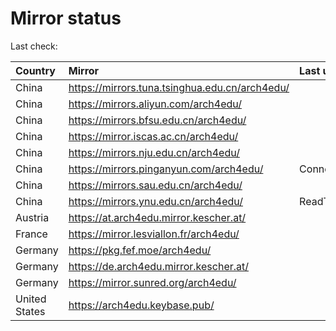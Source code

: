 <script src="./time.js"></script>
# Mirror status
Last check: <script type="text/javascript">localize(1672454168.7489955);</script>

|Country|Mirror|Last update|
|:------|:-----|:----------|
|China|https://mirrors.tuna.tsinghua.edu.cn/arch4edu/|<script type="text/javascript">localize(1672381985);</script>|
|China|https://mirrors.aliyun.com/arch4edu/|<script type="text/javascript">localize(1672381985);</script>|
|China|https://mirrors.bfsu.edu.cn/arch4edu/|<script type="text/javascript">localize(1672381985);</script>|
|China|https://mirror.iscas.ac.cn/arch4edu/|<script type="text/javascript">localize(1672381985);</script>|
|China|https://mirrors.nju.edu.cn/arch4edu/|<script type="text/javascript">localize(1672381985);</script>|
|China|https://mirrors.pinganyun.com/arch4edu/|ConnectTimeout|
|China|https://mirrors.sau.edu.cn/arch4edu/|<script type="text/javascript">localize(1671258899);</script>|
|China|https://mirrors.ynu.edu.cn/arch4edu/|ReadTimeout|
|Austria|https://at.arch4edu.mirror.kescher.at/|<script type="text/javascript">localize(1672381985);</script>|
|France|https://mirror.lesviallon.fr/arch4edu/|<script type="text/javascript">localize(1672381985);</script>|
|Germany|https://pkg.fef.moe/arch4edu/|<script type="text/javascript">localize(1672381985);</script>|
|Germany|https://de.arch4edu.mirror.kescher.at/|<script type="text/javascript">localize(1672381985);</script>|
|Germany|https://mirror.sunred.org/arch4edu/|<script type="text/javascript">localize(1672381985);</script>|
|United States|https://arch4edu.keybase.pub/|<script type="text/javascript">localize(1672338726);</script>|

<script src="./tablefilter/tablefilter.js"></script>
<script src="./table.js"></script>